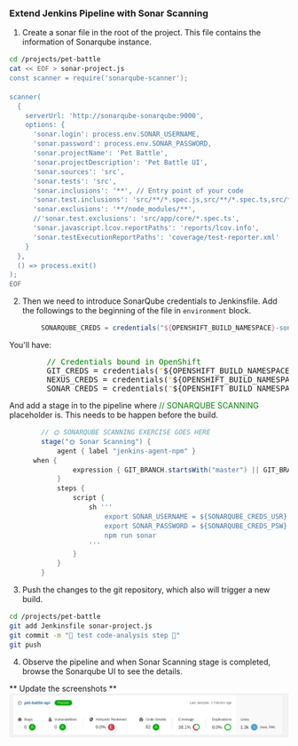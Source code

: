 ### Extend Jenkins Pipeline with Sonar Scanning

1. Create a sonar file in the root of the project. This file contains the information of Sonarqube instance.

```bash
cd /projects/pet-battle
cat << EOF > sonar-project.js
const scanner = require('sonarqube-scanner');

scanner(
  {
    serverUrl: 'http://sonarqube-sonarqube:9000',
    options: {
      'sonar.login': process.env.SONAR_USERNAME,
      'sonar.password': process.env.SONAR_PASSWORD,
      'sonar.projectName': 'Pet Battle',
      'sonar.projectDescription': 'Pet Battle UI',
      'sonar.sources': 'src',
      'sonar.tests': 'src',
      'sonar.inclusions': '**', // Entry point of your code
      'sonar.test.inclusions': 'src/**/*.spec.js,src/**/*.spec.ts,src/**/*.spec.jsx,src/**/*.test.js,src/**/*.test.jsx',
      'sonar.exclusions': '**/node_modules/**',
      //'sonar.test.exclusions': 'src/app/core/*.spec.ts',
      'sonar.javascript.lcov.reportPaths': 'reports/lcov.info',
      'sonar.testExecutionReportPaths': 'coverage/test-reporter.xml'
    }
  },
  () => process.exit()
);
EOF
```

2. Then we need to introduce SonarQube credentials to Jenkinsfile. Add the followings to the beginning of the file in `environment` block.

```groovy
		SONARQUBE_CREDS = credentials("${OPENSHIFT_BUILD_NAMESPACE}-sonarqube-auth")
```
You'll have:

<pre>
		<span style="color:green;" >// Credentials bound in OpenShift</span>
		GIT_CREDS = credentials(<span style="color:orange;" >"</span>${OPENSHIFT_BUILD_NAMESPACE}<span style="color:orange;" >-git-auth"</span>)
		NEXUS_CREDS = credentials(<span style="color:orange;" >"</span>${OPENSHIFT_BUILD_NAMESPACE}<span style="color:orange;" >-nexus-password"</span>)
		SONAR_CREDS = credentials(<span style="color:orange;" >"</span>${OPENSHIFT_BUILD_NAMESPACE}<span style="color:orange;" >-sonar-auth"</span>)
</pre>

And add a stage in to the pipeline where <span style="color:green;" >// SONARQUBE SCANNING</span> placeholder is. This needs to be happen before the build.

```groovy
        // 🌞 SONARQUBE SCANNING EXERCISE GOES HERE 
		stage("🌞 Sonar Scanning") {
			agent { label "jenkins-agent-npm" }
      when {
				expression { GIT_BRANCH.startsWith("master") || GIT_BRANCH.startsWith("main") }
			}
			steps {
				script {
                    sh '''
					    export SONAR_USERNAME = ${SONARQUBE_CREDS_USR}
					    export SONAR_PASSWORD = ${SONARQUBE_CREDS_PSW}
						npm run sonar
                    '''
				}
			}
		}
```

3. Push the changes to the git repository, which also will trigger a new build.

```bash
cd /projects/pet-battle
git add Jenkinsfile sonar-project.js
git commit -m "🧦 test code-analysis step 🧦"
git push
```

4. Observe the pipeline and when Sonar Scanning stage is completed, browse the Sonarqube UI to see the details.

** Update the screenshots **
![images/sonar-pb-api.png](images/sonar-pb-api.png)

